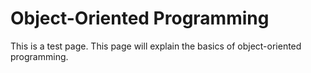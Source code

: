 # Object-Oriented Programming

This is a test page. This page will explain the basics of object-oriented programming.
